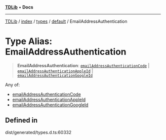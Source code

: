[**TDLib**](../../../../../../README.md) • **Docs**

***

[TDLib](../../../../../../modules.md) / [index](../../../../../README.md) / [types](../../../README.md) / [default](../README.md) / EmailAddressAuthentication

# Type Alias: EmailAddressAuthentication

> **EmailAddressAuthentication**: [`emailAddressAuthenticationCode`](emailAddressAuthenticationCode.md) \| [`emailAddressAuthenticationAppleId`](emailAddressAuthenticationAppleId.md) \| [`emailAddressAuthenticationGoogleId`](emailAddressAuthenticationGoogleId.md)

Any of:
- [emailAddressAuthenticationCode](emailAddressAuthenticationCode.md)
- [emailAddressAuthenticationAppleId](emailAddressAuthenticationAppleId.md)
- [emailAddressAuthenticationGoogleId](emailAddressAuthenticationGoogleId.md)

## Defined in

dist/generated/types.d.ts:60332
